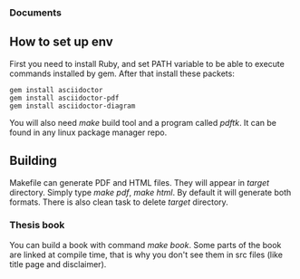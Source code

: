 ### Documents

## How to set up env

First you need to install Ruby, and set PATH variable to be able to execute commands installed by gem.
After that install these packets:
```
gem install asciidoctor
gem install asciidoctor-pdf
gem install asciidoctor-diagram
```
You will also need _make_ build tool and a program called _pdftk_. It can be found in any linux package manager repo.

## Building

Makefile can generate PDF and HTML files. They will appear in _target_ directory. Simply type *make pdf*, *make html*. 
By default it will generate both formats. There is also clean task to delete _target_ directory.

### Thesis book

You can build a book with command *make book*. Some parts of the book are linked
at compile time, that is why you don't see them in src files (like title page and disclaimer).